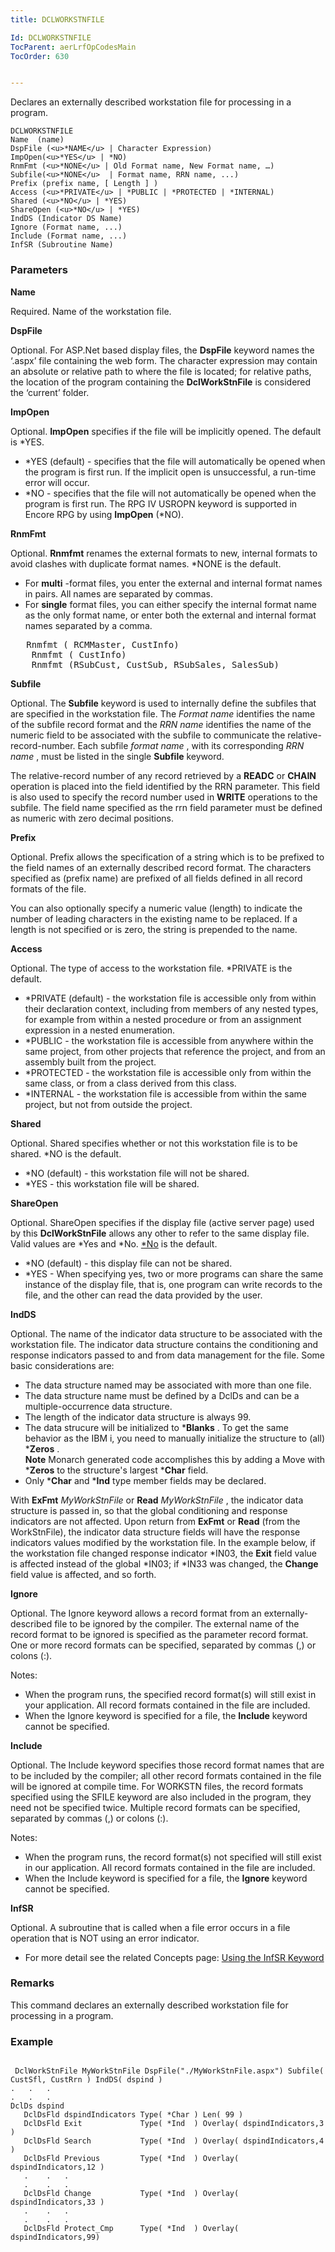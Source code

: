 ```yaml
---
title: DCLWORKSTNFILE

Id: DCLWORKSTNFILE
TocParent: aerLrfOpCodesMain
TocOrder: 630


---
```


Declares an externally described workstation file for processing in a program.

```
DCLWORKSTNFILE 
Name  (name)
DspFile (<u>*NAME</u> | Character Expression)
ImpOpen(<u>*YES</u> | *NO)
RnmFmt (<u>*NONE</u> | Old Format name, New Format name, …)
Subfile(<u>*NONE</u>  | Format name, RRN name, ...)
Prefix (prefix name, [ Length ] )
Access (<u>*PRIVATE</u> | *PUBLIC | *PROTECTED | *INTERNAL)
Shared (<u>*NO</u> | *YES)
ShareOpen (<u>*NO</u> | *YES)
IndDS (Indicator DS Name)
Ignore (Format name, ...)
Include (Format name, ...)
InfSR (Subroutine Name)

```

### Parameters

**Name** 

Required. Name of the workstation file.


**DspFile** 

Optional. For ASP.Net based display files, the **DspFile** keyword names the ‘.aspx’ file containing the web form. The character expression may contain an absolute or relative path to where the file is located; for relative paths, the location of the program containing the **DclWorkStnFile** is considered the ‘current’ folder.


**ImpOpen** 

Optional. **ImpOpen** specifies if the file will be implicitly opened. The default is *YES. 

- *YES (default) - specifies that the file will automatically be opened when the program is first run. If the implicit open is unsuccessful, a run-time error will occur.
- *NO - specifies that the file will not automatically be opened when the program is first run. The RPG IV USROPN keyword is supported in Encore RPG by using **ImpOpen** (*NO).


**RnmFmt** 

Optional. **Rnmfmt** renames the external formats to new, internal formats to avoid clashes with duplicate format names. *NONE is the default. 

- For **multi** -format files, you enter the external and internal format names in pairs. All names are separated by commas.
- For **single** format files, you can either specify the internal format name as the only format name, or enter both the external and internal format names separated by a comma. 
<pre class="prettyprint">	Rnmfmt ( RCMMaster, CustInfo)                              // single format
	Rnmfmt ( CustInfo)                                         // single format
	Rnmfmt (RSubCust, CustSub, RSubSales, SalesSub)            // multi-format </pre>


**Subfile** 

Optional. The **Subfile** keyword is used to internally define the subfiles that are specified in the workstation file. The *Format name* identifies the name of the subfile record format and the *RRN name* identifies the name of the numeric field to be associated with the subfile to communicate the relative-record-number. Each subfile *format name* , with its corresponding *RRN name* , must be listed in the single **Subfile** keyword. 

The relative-record number of any record retrieved by a **READC** or **CHAIN** operation is placed into the field identified by the RRN parameter. This field is also used to specify the record number used in **WRITE** operations to the subfile. The field name specified as the rrn field parameter must be defined as numeric with zero decimal positions.


**Prefix** 

Optional. Prefix allows the specification of a string which is to be prefixed to the field names of an externally described record format. The characters specified as (prefix name) are prefixed of all fields defined in all record formats of the file. 

You can also optionally specify a numeric value (length) to indicate the number of leading characters in the existing name to be replaced. If a length is not specified or is zero, the string is prepended to the name.


**Access** 

Optional. The type of access to the workstation file. *PRIVATE is the default. 

- *PRIVATE (default) - the workstation file is accessible only from within their declaration context, including from members of any nested types, for example from within a nested procedure or from an assignment expression in a nested enumeration.
- *PUBLIC - the workstation file is accessible from anywhere within the same project, from other projects that reference the project, and from an assembly built from the project.
- *PROTECTED - the workstation file is accessible only from within the same class, or from a class derived from this class.
- *INTERNAL - the workstation file is accessible from within the same project, but not from outside the project.


**Shared** 

Optional. Shared specifies whether or not this workstation file is to be shared. *NO is the default. 

- *NO (default) - this workstation file will not be shared.
- *YES - this workstation file will be shared.


**ShareOpen** 

Optional. ShareOpen specifies if the display file (active server page) used by this **DclWorkStnFile** allows any other to refer to the same display file. Valid values are *Yes and *No. <u>*No</u> is the default. 

- *NO (default) - this display file can not be shared.
- *YES - When specifying yes, two or more programs can share the same instance of the display file, that is, one program can write records to the file, and the other can read the data provided by the user.


**IndDS** 

Optional. The name of the indicator data structure to be associated with the workstation file. The indicator data structure contains the conditioning and response indicators passed to and from data management for the file. Some basic considerations are: 

- The data structure named may be associated with more than one file.
- The data structure name must be defined by a DclDs and can be a
                        multiple-occurrence data structure.
- The length of the indicator data structure is always 99.
- The data strucure will be initialized to ***Blanks** .  To get
                        the same behavior as the IBM i, you need to manually initialize the
                        structure to (all) ***Zeros**  .<br />
 **Note** Monarch generated code accomplishes this by adding a Move
                        with ***Zeros**  to the structure's largest ***Char**  field.
- Only ***Char**  and ***Ind**  type member fields may be
                        declared.

With **ExFmt** *MyWorkStnFile* or **Read** *MyWorkStnFile* , the indicator data structure is passed in, so that the global conditioning and response indicators are not affected. Upon return from **ExFmt** or **Read** (from the WorkStnFile), the indicator data structure fields will have the response indicators values modified by the workstation file. In the example below, if the workstation file changed response indicator *IN03, the **Exit** field value is affected instead of the global *IN03; if *IN33 was changed, the **Change** field value is affected, and so forth.


**Ignore** 

Optional. The Ignore keyword allows a record format from an externally-described file to be ignored by the compiler. The external name of the record format to be ignored is specified as the parameter record format. One or more record formats can be specified, separated by commas (,) or colons (:).


Notes:


- When the program runs, the specified record format(s) will still exist in your application. All record formats contained in the file are included.
- When the Ignore keyword is specified for a file, the **Include** keyword cannot be specified.


**Include** 

Optional. The Include keyword specifies those record format names that are to be included by the compiler; all other record formats contained in the file will be ignored at compile time. For WORKSTN files, the record formats specified using the SFILE keyword are also included in the program, they need not be specified twice. Multiple record formats can be specified, separated by commas (,) or colons (:).


Notes:


- When the program runs, the record format(s) not specified will still exist in our application. All record formats contained in the file are included.
- When the Include keyword is specified for a file, the **Ignore** keyword cannot be specified.


**InfSR** 

Optional. A subroutine that is called when a file error occurs in a file operation that is NOT using an error indicator. 

- For more detail see the related Concepts page: [Using the InfSR Keyword](/concepts/print/InfSRKeyword.html)


### Remarks
This command declares an externally described workstation file for processing in a program. 

### Example

```

 DclWorkStnFile MyWorkStnFile DspFile("./MyWorkStnFile.aspx") Subfile( CustSfl, CustRrn ) IndDS( dspind )
.	.	.
.	.	.
DclDs dspind
   DclDsFld dspindIndicators Type( *Char ) Len( 99 )
   DclDsFld Exit             Type( *Ind  ) Overlay( dspindIndicators,3 )
   DclDsFld Search           Type( *Ind  ) Overlay( dspindIndicators,4 )
   DclDsFld Previous         Type( *Ind  ) Overlay( dspindIndicators,12 )
   .	.	.
   .	.	.
   DclDsFld Change           Type( *Ind  ) Overlay( dspindIndicators,33 ) 
   .	.	.
   .	.	.
   DclDsFld Protect_Cmp      Type( *Ind  ) Overlay( dspindIndicators,99)
			
```

